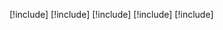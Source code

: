 [!include[](./authenticate-services.md)]
[!include[](./connect-data-sources.md)]
[!include[](./data-storage.md)]
[!include[](./faqs.md)]
[!include[](./overview.md)]
